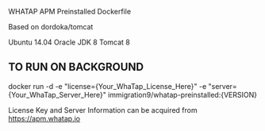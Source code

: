 WHATAP APM Preinstalled Dockerfile

Based on dordoka/tomcat

Ubuntu 14.04
Oracle JDK 8
Tomcat 8

## TO RUN ON BACKGROUND
docker run -d -e "license={Your_WhaTap_License_Here}" -e "server={Your_WhaTap_Server_Here}" immigration9/whatap-preinstalled:{VERSION}

License Key and Server Information can be acquired from https://apm.whatap.io
